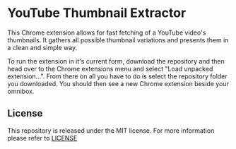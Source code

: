# YouTube Thumbnail Extractor #

This Chrome extension allows for fast fetching of a YouTube video's thumbnails. It gathers all possible thumbnail variations and presents them in a clean and simple way.

To run the extension in it's current form, download the repository and then head over to the Chrome extensions menu and select "Load unpacked extension...". From there on all you have to do is select the repository folder you downloaded. You should then see a new Chrome extension beside your omnibox.

## License ##

This repository is released under the MIT license. For more information please refer to [LICENSE](https://github.com/Catlinman/YTThumbnailExtractor/blob/master/LICENSE)
